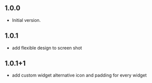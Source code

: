 ## 1.0.0

- Initial version.

## 1.0.1

- add flexible design to screen shot

## 1.0.1+1

- add custom widget alternative icon and padding for every widget
